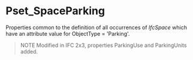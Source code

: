 # Pset_SpaceParking

Properties common to the definition of all occurrences of _IfcSpace_ which have an attribute value for ObjectType = 'Parking'. <!-- end of definition -->

> NOTE  Modified in IFC 2x3, properties ParkingUse and ParkingUnits added.
